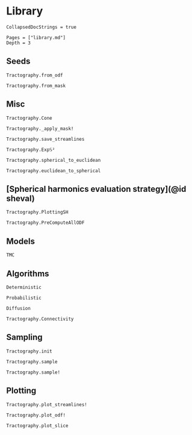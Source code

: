 # Library

```@meta
CollapsedDocStrings = true
```

```@contents
Pages = ["library.md"]
Depth = 3
```

## Seeds

```@docs
Tractography.from_odf
```

```@docs
Tractography.from_mask
```

## Misc

```@docs
Tractography.Cone
```

```@docs
Tractography._apply_mask!
```

```@docs
Tractography.save_streamlines
```

```@docs
Tractography.Exp𝕊²
```

```@docs
Tractography.spherical_to_euclidean
```

```@docs
Tractography.euclidean_to_spherical
```

## [Spherical harmonics evaluation strategy](@id sheval)

```@docs
Tractography.PlottingSH
```

```@docs
Tractography.PreComputeAllODF
```

## Models

```@docs
TMC
```

## Algorithms

```@docs
Deterministic
```

```@docs
Probabilistic
```

```@docs
Diffusion
```

```@docs
Tractography.Connectivity
```

## Sampling

```@docs
Tractography.init
```

```@docs
Tractography.sample
```

```@docs
Tractography.sample!
```

## Plotting

```@docs
Tractography.plot_streamlines!
```

```@docs
Tractography.plot_odf!
```

```@docs
Tractography.plot_slice
```

